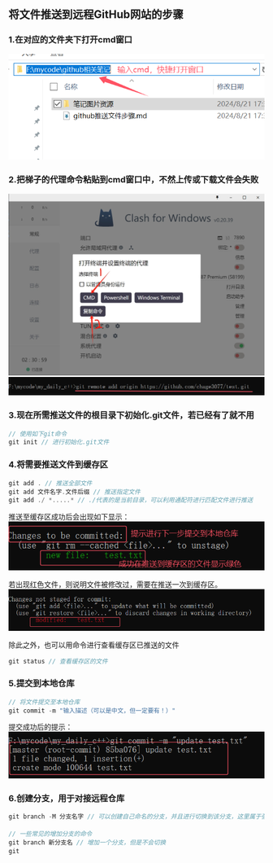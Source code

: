 ## 将文件推送到远程GitHub网站的步骤
### 1.在对应的文件夹下打开cmd窗口
![alt text](./笔记图片资源/image.png)
### 2.把梯子的代理命令粘贴到cmd窗口中，不然上传或下载文件会失败
![alt text](笔记图片资源/2.png)
![alt text](笔记图片资源/3.png)
### 3.现在所需推送文件的根目录下初始化.git文件，若已经有了就不用
```cpp
// 使用如下git命令
git init // 进行初始化.git文件
```
### 4.将需要推送文件到缓存区
```cpp
git add . // 推送全部文件
git add 文件名字.文件后缀 // 推送指定文件
git add ./ *.....* // ./代表的是当前目录，可以利用通配符进行匹配文件进行推送
```
推送至缓存区成功后会出现如下显示：
![alt text](笔记图片资源/4.png)

若出现红色文件，则说明文件被修改过，需要在推送一次到缓存区。
![alt text](笔记图片资源/5.png)

除此之外，也可以用命令进行查看缓存区已推送的文件
```cpp
git status // 查看缓存区的文件
```
### 5.提交到本地仓库
```cpp
// 将文件提交至本地仓库
git commit -m "输入描述（可以是中文，但一定要有！）"
```
提交成功后的提示：
![alt text](笔记图片资源/6.png)
### 6.创建分支，用于对接远程仓库
```cpp
git branch -M 分支名字 // 可以创建自己命名的分支，并且进行切换到该分支，这里属于强行覆盖已有分支

// 一些常见的增加分支的命令
git branch 新分支名 // 增加一个分支，但是不会切换
git 
```

